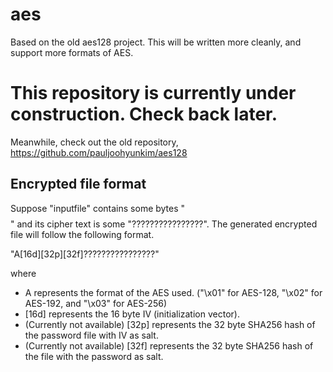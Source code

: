 # aes
Based on the old aes128 project. This will be written more cleanly, and support more formats of AES.

# This repository is currently under construction. Check back later.
Meanwhile, check out the old repository, https://github.com/pauljoohyunkim/aes128

## Encrypted file format

Suppose "inputfile" contains some bytes "$$$$$$$$$$$$$$$$" and its cipher text is some "????????????????". The generated encrypted file will follow the following format.

"A[16d][32p][32f]????????????????"

where
* A represents the format of the AES used. ("\x01" for AES-128, "\x02" for AES-192, and "\x03" for AES-256)
* [16d] represents the 16 byte IV (initialization vector).
* (Currently not available) [32p] represents the 32 byte SHA256 hash of the password file with IV as salt.
* (Currently not available) [32f] represents the 32 byte SHA256 hash of the file with the password as salt.